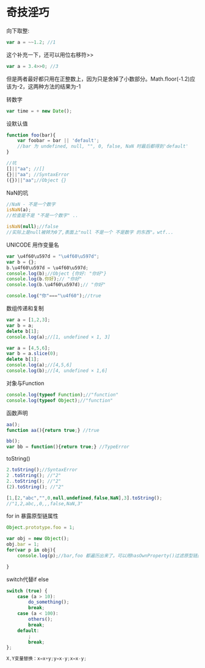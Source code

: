 # 奇技淫巧
向下取整:
```js
var a = ~~1.2; //1
```

这个补充一下，还可以用位右移符>> 
```js
var a = 3.4>>0; //3 
```

但是两者最好都只用在正整数上，因为只是舍掉了小数部分。Math.floor(-1.2)应该为-2，这两种方法的结果为-1

转数字
```js
var time = + new Date();
```
设默认值
```js
function foo(bar){
    var foobar = bar || 'default'; 
    //bar 为 undefined, null, "", 0, false, NaN 时最后都得到'default'
}

//坑
[]||"aa"; //[]
{}||"aa"; //SyntaxError
({})||"aa";//Object {}
```
NaN的坑
```js
//NaN - 不是一个数字
isNaN(a);
//检查是不是 "不是一个数字" ..

isNaN(null);//false
//实际上是null被转为0了,表面上"null 不是一个 不是数字 的东西"。wtf...
```
UNICODE 用作变量名
```js
var \u4f60\u597d = "\u4f60\u597d";
var b = {};
b.\u4f60\u597d = \u4f60\u597d;
console.log(b);//Object {你好: "你好"}
console.log(b.你好);// "你好"
console.log(b.\u4f60\u597d);// "你好"

console.log("你"==="\u4f60");//true
```
数组传递和复制
```js
var a = [1,2,3];
var b = a;
delete b[1];
console.log(a);//[1, undefined × 1, 3]

var a = [4,5,6];
var b = a.slice(0);
delete b[1];
console.log(a);//[4,5,6]
console.log(b);//[4, undefined × 1,6]
```
对象与Function
```js
console.log(typeof Function);//"function"
console.log(typeof Object);//"function"
```
函数声明
```js
aa();
function aa(){return true;} //true

bb();
var bb = function(){return true;} //TypeError
```
toString()
```js
2.toString();//SyntaxError
2 .toString(); //"2"
2..toString(); //"2"
(2).toString(); //"2"

[1,[2,"abc","",0,null,undefined,false,NaN],3].toString();
//"1,2,abc,,0,,,false,NaN,3"
```
for in 暴露原型链属性
```js
Object.prototype.foo = 1;

var obj = new Object();
obj.bar = 1;
for(var p in obj){
    console.log(p);//bar,foo 都遍历出来了。可以用hasOwnProperty()过滤原型链属性

}
```
switch代替if else
```js
switch (true) {  
    case (a > 10):  
        do_something();
        break;
    case (a < 100):  
        others();  
        break;  
    default:
        ;  
        break;  
};
```

```js
X,Y变量替换：x=x+y;y=x-y;x=x-y;
```